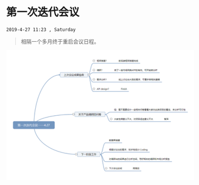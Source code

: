 # 第一次迭代会议

`2019-4-27 11:23 , Saturday`

>相隔一个多月终于重启会议日程。

![](../media/img/MindMapping_2ndMeeting.png)